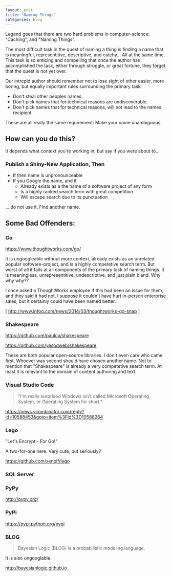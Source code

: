 ```yaml
---
layout: post
title: "Naming Things"
categories: blog
---
```


Legend goes that there are two hard problems in
computer-science: "Caching", and "Naming Things".

The most difficult task in the quest of naming a thing is finding
a name that is meaningful, representitive, descriptive, and catchy...
All at the same time.
This task is so enticing and compelling
that once the author has accomplished the task, either through
struggle, or great fortune, they forget that the quest is not
yet over.

<!--more-->

Our intrepid author should remember not to lose sight
of other easier, more boring, but equally important rules
surrounding the primary task:

* Don't steal other peoples names.
* Don't pick names that for technical reasons are undiscoverable.
* Don't pick names that for technical reasons, will not lead to the names recipient

These are all really the same requirement: Make your name unambiguous.

## How can you do this?

It depends what context you're working in, but say if you were about to...

### Publish a Shiny-New Application, Then

* If then name is unpronounceable
* If you Google the name, and it
	- Already exists as a the name of a software project of any form
	- Is a highly ranked search term with great competition
	- Will escape search due to its punctuation
	
... do not use it. Find another name.

## Some Bad Offenders:

### Go

<https://www.thoughtworks.com/go/>

It is ungoogleable without more context, already exists as an unrelated popular
software-project, and is a highly competetive search term. But worst of all it
fails at all components of the primary task of naming things. It is meaningless,
unrepresentitive, undescriptive, and just plain bland. Why why why??

I once asked a ThoughtWorks employee if this had been an issue for them, and
they said it had not. I suppose it couldn't have hurt in-person enterprise sales,
but it certainly could have been named better.

[ <http://www.infoq.com/news/2014/03/thoughtworks-go-snap> ]

### Shakespeare

<https://github.com/paulca/shakespeare>

<https://github.com/yesodweb/shakespeare>

These are both popular open-source libraries. I don't even care who came first.
Whoever was second should have chosen another name. Not to mention that
"Shakespeare" is already a very competetive search term. At least it is
relevant to the domain of content authoring and text.


### Visual Studio Code

> "I'm really surprised Windows isn't called Microsoft Operating System,
>  or Operating System for short."

<https://news.ycombinator.com/reply?id=10588453&goto=item%3Fid%3D10588264>


### Lego

"Let's Encrypt - For Go!"

A two-for-one here. Very cute, but seriously?

<https://github.com/xenolf/lego>


### SQL Server

### PyPy

<http://pypy.org/>

### PyPi

<https://pypi.python.org/pypi>

### BLOG

> Bayesian Logic (BLOG) is a probabilistic modeling language.

It is also ungooglable.

<http://bayesianlogic.github.io>
